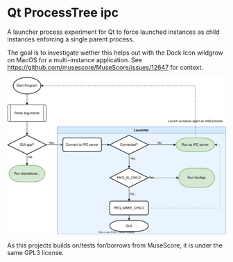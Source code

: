 # Qt ProcessTree ipc
A launcher process experiment for Qt to force launched instances as child instances enforcing a single parent process.

The goal is to investigate wether this helps out with the Dock Icon wildgrow on MacOS for a multi-instance application.
See https://github.com/musescore/MuseScore/issues/12647 for context.

![Program Start Sequence](MS-ProcessTree.svg)

As this projects builds on/tests for/borrows from MuseScore, it is under the same GPL3 license.
